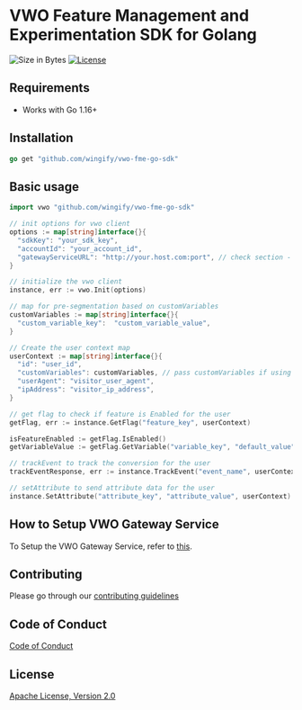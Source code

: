 # VWO Feature Management and Experimentation SDK for Golang

![Size in Bytes](https://img.shields.io/github/languages/code-size/wingify/vwo-fme-go-sdk)
[![License](https://img.shields.io/badge/License-Apache%202.0-blue.svg)](http://www.apache.org/licenses/LICENSE-2.0)

## Requirements

- Works with Go 1.16+

## Installation

```go
go get "github.com/wingify/vwo-fme-go-sdk"
```

## Basic usage

```go
import vwo "github.com/wingify/vwo-fme-go-sdk"

// init options for vwo client
options := map[string]interface{}{
  "sdkKey": "your_sdk_key",
  "accountId": "your_account_id",
  "gatewayServiceURL": "http://your.host.com:port", // check section - How to Setup Gateway Service - for more details
}

// initialize the vwo client
instance, err := vwo.Init(options)

// map for pre-segmentation based on customVariables
customVariables := map[string]interface{}{
  "custom_variable_key":  "custom_variable_value",
}

// Create the user context map
userContext := map[string]interface{}{
  "id": "user_id",
  "customVariables": customVariables, // pass customVariables if using customVariables pre-segmentation
  "userAgent": "visitor_user_agent",
  "ipAddress": "visitor_ip_address",
}

// get flag to check if feature is Enabled for the user
getFlag, err := instance.GetFlag("feature_key", userContext)

isFeatureEnabled := getFlag.IsEnabled()
getVariableValue := getFlag.GetVariable("variable_key", "default_value")

// trackEvent to track the conversion for the user
trackEventResponse, err := instance.TrackEvent("event_name", userContext, nil)

// setAttribute to send attribute data for the user
instance.SetAttribute("attribute_key", "attribute_value", userContext)

```

## How to Setup VWO Gateway Service

To Setup the VWO Gateway Service, refer to [this](https://hub.docker.com/r/wingifysoftware/vwo-fme-gateway-service).


## Contributing

Please go through our [contributing guidelines](CONTRIBUTING.md)

## Code of Conduct

[Code of Conduct](CODE_OF_CONDUCT.md)

## License

[Apache License, Version 2.0](LICENSE)
